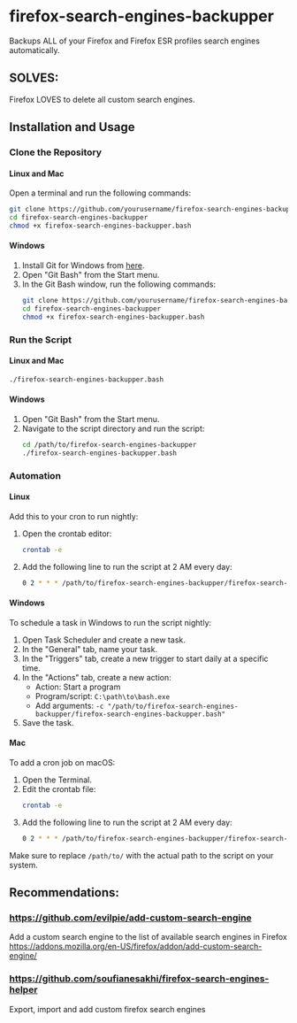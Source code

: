 
# firefox-search-engines-backupper
Backups ALL of your Firefox and Firefox ESR profiles search engines automatically.

## SOLVES:
Firefox LOVES to delete all custom search engines.

## Installation and Usage

### Clone the Repository

#### Linux and Mac
Open a terminal and run the following commands:
```bash
git clone https://github.com/yourusername/firefox-search-engines-backupper.git
cd firefox-search-engines-backupper
chmod +x firefox-search-engines-backupper.bash
```

#### Windows
1. Install Git for Windows from [here](https://gitforwindows.org/).
2. Open "Git Bash" from the Start menu.
3. In the Git Bash window, run the following commands:
    ```bash
    git clone https://github.com/yourusername/firefox-search-engines-backupper.git
    cd firefox-search-engines-backupper
    chmod +x firefox-search-engines-backupper.bash
    ```

### Run the Script

#### Linux and Mac
```bash
./firefox-search-engines-backupper.bash
```

#### Windows
1. Open "Git Bash" from the Start menu.
2. Navigate to the script directory and run the script:
    ```bash
    cd /path/to/firefox-search-engines-backupper
    ./firefox-search-engines-backupper.bash
    ```

### Automation

#### Linux
Add this to your cron to run nightly:
1. Open the crontab editor:
    ```bash
    crontab -e
    ```
2. Add the following line to run the script at 2 AM every day:
    ```bash
    0 2 * * * /path/to/firefox-search-engines-backupper/firefox-search-engines-backupper.bash
    ```

#### Windows
To schedule a task in Windows to run the script nightly:
1. Open Task Scheduler and create a new task.
2. In the "General" tab, name your task.
3. In the "Triggers" tab, create a new trigger to start daily at a specific time.
4. In the "Actions" tab, create a new action:
    - Action: Start a program
    - Program/script: `C:\path\to\bash.exe`
    - Add arguments: `-c "/path/to/firefox-search-engines-backupper/firefox-search-engines-backupper.bash"`
5. Save the task.

#### Mac
To add a cron job on macOS:
1. Open the Terminal.
2. Edit the crontab file:
    ```bash
    crontab -e
    ```
3. Add the following line to run the script at 2 AM every day:
    ```bash
    0 2 * * * /path/to/firefox-search-engines-backupper/firefox-search-engines-backupper.bash
    ```

Make sure to replace `/path/to/` with the actual path to the script on your system.



## Recommendations:
 
### https://github.com/evilpie/add-custom-search-engine

Add a custom search engine to the list of available search engines in Firefox
    https://addons.mozilla.org/en-US/firefox/addon/add-custom-search-engine/

### https://github.com/soufianesakhi/firefox-search-engines-helper

Export, import and add custom firefox search engines
    
